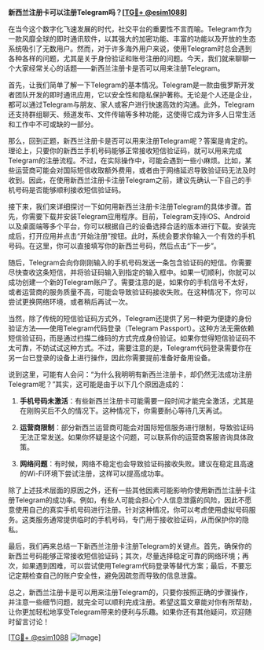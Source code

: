 **新西兰注册卡可以注册Telegram吗？[[TG💪+ @esim1088](https://t.me/s/esim1088)]**

在当今这个数字化飞速发展的时代，社交平台的重要性不言而喻。Telegram作为一款风靡全球的即时通讯软件，以其强大的加密功能、丰富的功能以及开放的生态系统吸引了无数用户。然而，对于许多海外用户来说，使用Telegram时总会遇到各种各样的问题，尤其是关于身份验证和账号注册的问题。今天，我们就来聊聊一个大家经常关心的话题——新西兰注册卡是否可以用来注册Telegram。

首先，让我们简单了解一下Telegram的基本情况。Telegram是一款由俄罗斯开发者团队开发的即时通讯应用，它以安全性和隐私保护著称。无论是个人还是企业，都可以通过Telegram与朋友、家人或客户进行快速高效的沟通。此外，Telegram还支持群组聊天、频道发布、文件传输等多种功能，这使得它成为许多人日常生活和工作中不可或缺的一部分。

那么，回到正题，新西兰注册卡是否可以用来注册Telegram呢？答案是肯定的。理论上，只要你的新西兰手机号码能够正常接收短信验证码，就可以用来完成Telegram的注册流程。不过，在实际操作中，可能会遇到一些小麻烦。比如，某些运营商可能会对国际短信收取额外费用，或者由于网络延迟导致验证码无法及时收到。因此，在使用新西兰注册卡注册Telegram之前，建议先确认一下自己的手机号码是否能够顺利接收短信验证码。

接下来，我们来详细探讨一下如何用新西兰注册卡注册Telegram的具体步骤。首先，你需要下载并安装Telegram应用程序。目前，Telegram支持iOS、Android以及桌面端等多个平台，你可以根据自己的设备选择合适的版本进行下载。安装完成后，打开应用并点击“开始注册”按钮。此时，系统会要求你输入一个有效的手机号码。在这里，你可以直接填写你的新西兰号码，然后点击“下一步”。

随后，Telegram会向你刚刚输入的手机号码发送一条包含验证码的短信。你需要尽快查收这条短信，并将验证码输入到指定的输入框中。如果一切顺利，你就可以成功创建一个新的Telegram账户了。需要注意的是，如果你的手机信号不太好，或者运营商的服务质量不高，可能会导致验证码接收失败。在这种情况下，你可以尝试更换网络环境，或者稍后再试一次。

当然，除了传统的短信验证码方式外，Telegram还提供了另一种更为便捷的身份验证方法——使用Telegram代码登录（Telegram Passport）。这种方法无需依赖短信验证码，而是通过扫描二维码的方式完成身份验证。如果你觉得短信验证码不太可靠，不妨试试这种方式。不过，需要注意的是，Telegram代码登录需要你在另一台已登录的设备上进行操作，因此你需要提前准备好备用设备。

说到这里，可能有人会问：“为什么我明明有新西兰注册卡，却仍然无法成功注册Telegram呢？”其实，这可能是由于以下几个原因造成的：

1. **手机号码未激活**：有些新西兰注册卡可能需要一段时间才能完全激活，尤其是在刚购买后不久的情况下。这种情况下，你需要耐心等待几天再试。
   
2. **运营商限制**：部分新西兰运营商可能会对国际短信服务进行限制，导致验证码无法正常发送。如果你怀疑是这个问题，可以联系你的运营商客服咨询具体政策。
   
3. **网络问题**：有时候，网络不稳定也会导致验证码接收失败。建议在稳定且高速的Wi-Fi环境下尝试注册，这样可以提高成功率。

除了上述技术层面的原因之外，还有一些其他因素可能影响你使用新西兰注册卡注册Telegram的成功率。例如，有些人可能会担心个人信息泄露的风险，因此不愿意使用自己的真实手机号码进行注册。针对这种情况，你可以考虑使用虚拟号码服务。这类服务通常提供临时的手机号码，专门用于接收验证码，从而保护你的隐私。

最后，我们再来总结一下新西兰注册卡注册Telegram的关键点。首先，确保你的新西兰号码能够正常接收短信验证码；其次，尽量选择稳定可靠的网络环境；再次，如果遇到困难，可以尝试使用Telegram代码登录等替代方案；最后，不要忘记定期检查自己的账户安全性，避免因疏忽而导致的信息泄露。

总之，新西兰注册卡是可以用来注册Telegram的，只要你按照正确的步骤操作，并注意一些细节问题，就完全可以顺利完成注册。希望这篇文章能对你有所帮助，让你更加轻松地享受Telegram带来的便利与乐趣。如果你还有其他疑问，欢迎随时留言讨论！

[[TG💪+ @esim1088](https://t.me/s/esim1088) ![Image](https://i.postimg.cc/4NQfJmqS/Snipaste-2025-05-13-00-14-12.png)]